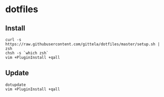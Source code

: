 # dotfiles

## Install

    curl -s https://raw.githubusercontent.com/gittela/dotfiles/master/setup.sh | zsh
    chsh -s `which zsh`
    vim +PluginInstall +qall

## Update

    dotupdate
    vim +PluginInstall +qall
